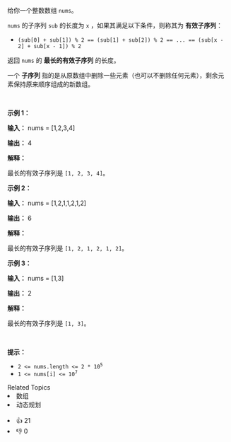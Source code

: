 <p>给你一个整数数组 <code>nums</code>。</p>

<p><code>nums</code> 的子序列 <code>sub</code> 的长度为 <code>x</code> ，如果其满足以下条件，则称其为 <strong>有效子序列</strong>：</p>

<ul> 
 <li><code>(sub[0] + sub[1]) % 2 == (sub[1] + sub[2]) % 2 == ... == (sub[x - 2] + sub[x - 1]) % 2</code></li> 
</ul>

<p>返回 <code>nums</code> 的 <strong>最长的有效子序列</strong> 的长度。</p>

<p>一个&nbsp;<strong>子序列</strong>&nbsp;指的是从原数组中删除一些元素（也可以不删除任何元素），剩余元素保持原来顺序组成的新数组。</p>

<p>&nbsp;</p>

<p><strong class="example">示例 1：</strong></p>

<div class="example-block"> 
 <p><strong>输入：</strong> <span class="example-io">nums = [1,2,3,4]</span></p> 
</div>

<p><strong>输出：</strong> <span class="example-io">4</span></p>

<p><strong>解释：</strong></p>

<p>最长的有效子序列是 <code>[1, 2, 3, 4]</code>。</p>

<p><strong class="example">示例 2：</strong></p>

<div class="example-block"> 
 <p><strong>输入：</strong> <span class="example-io">nums = [1,2,1,1,2,1,2]</span></p> 
</div>

<p><strong>输出：</strong> 6</p>

<p><strong>解释：</strong></p>

<p>最长的有效子序列是 <code>[1, 2, 1, 2, 1, 2]</code>。</p>

<p><strong class="example">示例 3：</strong></p>

<div class="example-block"> 
 <p><strong>输入：</strong> <span class="example-io">nums = [1,3]</span></p> 
</div>

<p><strong>输出：</strong> <span class="example-io">2</span></p>

<p><strong>解释：</strong></p>

<p>最长的有效子序列是 <code>[1, 3]</code>。</p>

<p>&nbsp;</p>

<p><strong>提示：</strong></p>

<ul> 
 <li><code>2 &lt;= nums.length &lt;= 2 * 10<sup>5</sup></code></li> 
 <li><code>1 &lt;= nums[i] &lt;= 10<sup>7</sup></code></li> 
</ul>

<div><div>Related Topics</div><div><li>数组</li><li>动态规划</li></div></div><br><div><li>👍 21</li><li>👎 0</li></div>